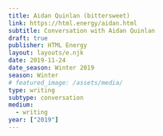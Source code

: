 ```yaml
---
title: Aidan Quinlan (bittersweet)
link: https://html.energy/aidan.html
subtitle: Conversation with Aidan Quinlan
draft: true
publisher: HTML Energy
layout: layouts/e.njk
date: 2019-11-24
date_season: Winter 2019
season: Winter
# featured_image: /assets/media/
type: writing
subtype: conversation
medium:
  - writing
year: ["2019"]
---
```

